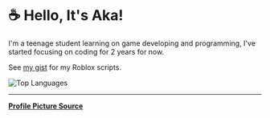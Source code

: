 # ☕ Hello, It's Aka!

I'm a teenage student learning on game developing and programming, I've started focusing on coding for 2 years for now.

See [my gist](https://gist.github.com/AkaSokuro) for my Roblox scripts.

![Top Languages](https://readme-stats-akasokuro.vercel.app/api/top-langs/?username=akasokuro&hide=shell,procfile&theme=github_dark&border_color=5F5F5F)

---
**[Profile Picture Source](https://twitter.com/gyaheung/status/1581883493394526208)**



<!-- Hello -->
